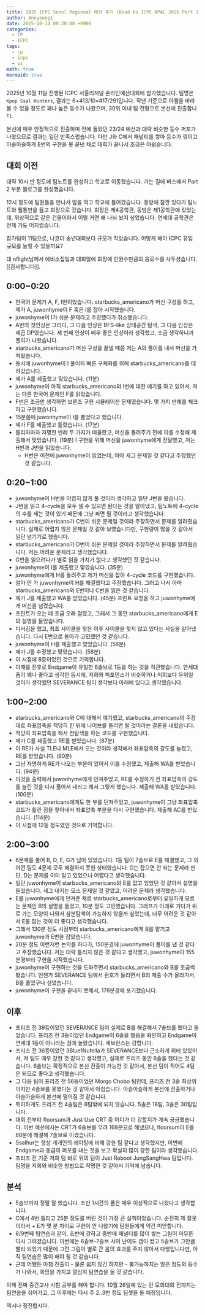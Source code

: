 ```yaml
---
title: 2025 ICPC Seoul Regional 예선 후기 (Road to ICPC APAC 2026 Part 3)
author: Annyeong1
date: 2025-10-14 00:20:00 +0900
categories:
  - CP
  - ICPC
tags:
  - cp
  - icpc
  - ps
math: true
mermaid: true
---
```

2025년 10월 11일 진행된 ICPC 서울리저널 온라인예선대회에 참가했습니다. 팀명은 `Kpop Ssal Hunters`, 결과는 6+413/10=\#17/291입니다. 작년 기준으로 아챔을 바라볼 수 있을 정도로 꽤나 높은 등수가 나왔으며, 30위 이내 팀 전형으로 본선에 진출합니다.

본선에 매우 안정적으로 진출하며 전에 돌았던 23/24 예선과 대략 비슷한 등수 퍼포가 나왔으므로 결과는 일단 만족스럽습니다. 다만 J와 C에서 패널티를 쌓아 등수가 깎이고 아슬아슬하게 E번의 구현을 못 끝낸 채로 대회가 끝나서 조금은 아쉽습니다.

## 대회 이전
대략 10시 반 정도에 팀노트를 완성하고 학교로 이동했습니다. 가는 길에 버스에서 Part 2 부분 블로그를 완성했습니다.

12시 정도에 팀원들을 만나서 밥을 먹고 학교에 들어갔습니다. 동방에 잠깐 있다가 팀노트와 필통만을 들고 회장으로 갔습니다. 회장은 제4공학관, 동방은 제1공학관에 있었는데, 위상적으로 같은 건물이라서 이럴 거면 왜 나눠 놨지 싶었습니다. 연세대 공학관은 언제 가도 어지럽습니다.

참가팀이 11팀으로, 나코더 송년대회보다 규모가 작았습니다. 어떻게 해야 ICPC 유입 규모를 늘릴 수 있을까요?

대 nflight님께서 예비소집일과 대회일에 회장에 인원수만큼의 음료수를 사두셨습니다. \[\[감사합니다\]\].

## 0:00\~0:20
- 한국어 문제가 A, F, I번이었습니다. starbucks_americano가 머신 구성을 하고, 제가 A, juwonhyme이 F 혹은 I를 잡아 시작했습니다. 
- juwonhyme이 I가 쉬운 문제라고 주장헀다가 취소했습니다. 
- A번의 첫인상은 그리디, 그 다음 인상은 BFS-like 상태공간 탐색, 그 다음 인상은 제곱 DP였습니다. 세 번째 인상이 매우 좋은 인상이라 생각했고, 조금 생각하니까 풀이가 나왔습니다.
- starbucks_americano가 머신 구성을 끝낼 때쯤 저는 A의 풀이를 내서 머신을 가져왔습니다.
- 동시에 juwonhyme이 I 풀이의 빠른 구체화를 위해 starbucks_americano를 데려갔습니다.
- 제가 A를 제출했고 맞았습니다. (11분)
- juwonhyme이 아직 starbucks_americano와 I번에 대한 얘기를 하고 있어서, 저는 다른 한국어 문제인 F를 읽었습니다.
- F번은 조금만 생각하면 브론즈 구현 시뮬레이션 문제였습니다. 몇 가지 반례를 체크하고 구현했습니다.
- 15분쯤에 juwonhyme이 I를 풀었다고 했습니다.
- 제가 F를 제출했고 틀렸습니다. (17분)
- 틀리자마자 자명한 반례 두 가지가 떠올랐고, 머신을 돌려주기 전에 이를 수정해 제출해서 맞았습니다. (19분) I 구현을 위해 머신을 juwonhyme에게 전달했고, 저는 H번과 J번을 읽었습니다.
	- H번은 이전에 juwonhyme이 읽었는데, 아마 세그 문제일 것 같다고 주장했던 것 같습니다.

## 0:20\~1:00
- juwonhyme이 H번을 어렵지 않게 풀 것이라 생각하고 일단 J번을 봤습니다.
- J번을 읽고 4-cycle을 모두 셀 수 있으면 된다는 것을 알아냈고, 팀노트에 4-cycle의 수를 세는 것이 있기 때문에 그냥 짜면 될 것이라고 생각했습니다.
- starbucks_americano가 C번이 쉬운 문제일 것이라 주장하면서 문제를 알려줬습니다. 실제로 어렵지 않은 문제일 것 같아 보였습니다만, 구현량이 많을 것 같아서 일단 넘기기로 했습니다.
- starbucks_americano가 D번이 쉬운 문제일 것이라 주장하면서 문제를 알려줬습니다. 저는 어려운 문제라고 생각했습니다.
- G번을 읽으려다가 별로 읽을 가치가 없다고 생각했던 것 같습니다.
- juwonhyme이 I를 제출했고 맞았습니다. (35분)
- juwonhyme에게 H를 돌려주고 제가 머신을 잡아 4-cycle 코드를 구현했습니다.
- 얼마 안 가 juwonhyme이 H를 해결했다고 주장했습니다. 그러고 나서 아마 starbucks_americano와 E번이나 C번을 읽은 것 같습니다.
- 제가 J를 제출했고 WA를 받았습니다. (45분) 프린트 요청을 하고 juwonhyme에게 머신을 넘겼습니다.
- 프린트가 오는 데 조금 오래 걸렸고, 그래서 그 동안 starbucks_americano에게 E의 설명을 들었습니다.
- 디버깅을 했고, 최초 사이클을 찾은 이후 사이클을 찾지 않고 있다는 사실을 알아냈습니다. 다시 E번으로 돌아가 고민했던 것 같습니다.
- juwonhyme이 H를 제출했고 맞았습니다. (56분)
- 제가 J를 수정했고 맞았습니다. (58분)
- 이 시점에 8등이었던 것으로 기억합니다.
- 이때를 전후로 Endgame이 유일한 6솔브로 1등을 하는 것을 직관했습니다. 연세대 폼이 꽤나 좋다고 생각한 동시에, 저희와 퍼포먼스가 비슷하거나 저희보다 우위일 것이라 생각했던 SEVERANCE 팀이 생각보다 아래에 있다고 생각했습니다.

## 1:00\~2:00
- starbucks_americano와 C에 대해서 얘기했고, starbucks_americano의 주장대로 좌표압축을 적당히 한 뒤에 나이브를 돌리면 될 것이라는 결론을 내렸습니다.
- 적당히 좌표압축을 해서 전탐색을 하는 코드를 구현했습니다.
- 제가 C를 제출했고 RE를 받았습니다. (87분)
- 이 RE가 사실 TLE나 MLE에서 오는 것이라 생각해서 좌표압축의 강도를 늘렸고, RE를 받았습니다. (90분)
- 그냥 자명하게 RE가 나오는 부분이 있어서 이를 수정했고, 제출해 WA를 받았습니다. (94분)
- 이것을 출력해서 juwonhyme에게 던져주었고, RE를 수정하기 전 좌표압축의 강도를 늘린 것을 다시 풀어서 내라고 해서 그렇게 했습니다. 제출해 WA를 받았습니다. (100분)
- starbucks_americano에게도 한 부를 던져주었고, juwonhyme이 그냥 좌표압축 코드가 틀린 점을 찾아내서 좌표압축 부분을 다시 구현했습니다. 제출해 AC를 받았습니다. (114분)
- 이 시점에 12등 정도였던 것으로 기억합니다.

## 2:00\~3:00
- 6문제를 풀어 B, D, E, G가 남아 있었습니다. 1등 팀이 7솔브로 E를 해결했고, 그 외 어떤 팀도 4문제 모두 해결하지 못한 상태였습니다. G는 잡으면 안 되는 문제라 판단, D는 문제를 이미 알고 있었으나 어렵다고 생각했습니다.
- 일단 juwonhyme이 starbucks_americano와 E를 잡고 있었던 것 같아서 설명을 들었습니다. 세그 내지는 모스 문제일 것 같았고, 어려운 문제라 생각했습니다.
- E를 juwonhyme에게 던져준 채로 starbucks_americano로부터 유일하게 모르는 문제인 B의 설명을 들었고, 10분 정도 고민했습니다. 그래프가 아래로 가다가 위로 가는 모양이 나와서 삼분탐색이 가능하지 않을까 싶었는데, 너무 어려운 것 같아서 E를 잡는 것이 더 좋다고 생각했습니다.
- 그래서 130분 정도 시점부터 starbucks_americano에게 B를 맡기고 juwonhyme과 E번을 잡았습니다.
- 20분 정도 이런저런 논의를 하다가, 150분경에 juwonhyme이 풀이를 낸 것 같다고 주장했습니다. 저는 대략 틀리지 않은 것 같다고 생각했고, juwonhyme이 155분경부터 구현을 시작했습니다.
- juwonhyme이 구현하는 것을 도와주면서 starbucks_americano와 B를 조금씩 봤습니다. 언젠가 SEVERANCE 팀에서 환호가 들리면서 B의 제출 수가 올라가서, B를 풀었구나 싶었습니다.
- juwonhyme이 구현을 끝내지 못해서, 178분경에 포기했습니다.

## 이후
- 프리즈 전 39등이었던 SEVERANCE 팀이 실제로 B를 해결해서 7솔브를 했다고 들었습니다. 프리즈 전 3등이었던 Endgame이 6솔을 했음을 확인하고 Endgame이 연세대 1등이 아니라는 점에 놀랐습니다. 세브란스는 강합니다.
- 프리즈 전 36등이었던 3Blue1Nutella가 SEVERANCE보다 근소하게 위에 있었어서, 저 팀도 매우 강한 것 같다고 생각했고, 실제로 프리즈 동안 6솔을 했다는 것 같습니다. 6솔브는 확정적으로 본선 진출이 가능한 것 같아서, 본선 팀이 적어도 4팀은 되므로 좋다고 생각했습니다.
- 그 다음 팀이 프리즈 전 56등이었던 Morgo Chobo 팀인데, 프리즈 전 3솔 최상위이지만 4솔브를 못했다는 것 같아서 아쉽습니다. 아슬아슬하게 본선에 진출하거나 아슬아슬하게 본선에 떨어질 것 같습니다.
- 특이하게도 프리즈 전 4솔팀은 8팀밖에 되지 않습니다. 5솔은 18팀, 3솔은 30팀입니다.
- 대회 전부터 floorsum과 Just Use CRT 중 어디가 더 강할지가 계속 궁금했습니다. 이번 예선에서는 CRT가 6솔브를 무려 168분으로 해냈으나, floorsum이 E를 88분에 해결해 7솔브로 이겼습니다.
- Ssalhur는 항상 개개인의 레이팅에 비해 강한 팀 같다고 생각했지만, 이번에 Endgame과 동급의 퍼포를 내는 것을 보고 확실히 많이 강한 팀이라 생각했습니다.
- 프리즈 전 기준 저희 팀 바로 위의 팀이 Just Reboot JungSangHwa 팀입니다. 팀명을 저희와 비슷한 방법으로 작명한 것 같아서 기억에 남습니다.

## 분석
- 5솔브까지 정말 잘 했습니다. 초반 1시간의 폼은 매우 이상적으로 나왔다고 생각합니다.
- C에서 4번 틀리고 25분 정도를 버린 것이 가장 큰 실책이었습니다. 순전히 제 잘못이라서 + E가 몇 분 차이로 구현이 안 나왔기에 팀원들에게 약간 미안합니다.
- 8/9번째 팀연습과 같이, 초반에 강하고 중반에 패널티를 많이 쌓는 그림이 아무튼 다시 그려졌습니다. 이번에는 6솔브-7솔브 사이 난이도 갭이 컸고 5솔브가 그만큼 빨리 되었기 때문에 그런 그림이 별로 큰 음의 효과를 주지 않아서 다행입니다만, 아직 팀연습은 많이 해야 될 것 같습니다.
- 근데 어쨌든 아챔 진출이 - 물론 쉽지 않긴 하지만 - 불가능하지는 않은 정도의 등수가 나와서, 희망을 가지고 열심히 팀연습을 돌 것 같습니다.

이제 진짜 중간고사 시험 공부를 해야 합니다. 10월 26일에 있는 런 모의대회 전까지는 팀연습을 쉬어가고, 그 이후에는 다시 주 2..3번 정도 팀셋을 돌 예정입니다.

역시나 정진합시다.
